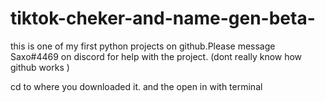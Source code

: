 # tiktok-cheker-and-name-gen-beta-
this is one of my first python projects on github.Please message Saxo#4469 on discord for help with the project.
 (dont really know how github works )
 
 
 cd to where you downloaded it.
 and the open in with terminal 
